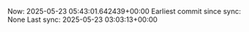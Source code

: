 Now: 2025-05-23 05:43:01.642439+00:00 Earliest commit since sync: None Last sync: 2025-05-23 03:03:13+00:00

